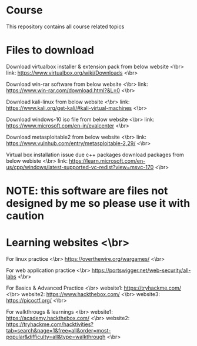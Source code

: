 # Course
This repository contains all course related topics


# Files to download

Download virtualbox installer & extension pack from below website <\br>
link: https://www.virtualbox.org/wiki/Downloads <\br>

Download win-rar software from below website <\br>
link: https://www.win-rar.com/download.html?&L=0 <\br>

Download kali-linux from below website <\br>
link: https://www.kali.org/get-kali/#kali-virtual-machines <\br>

Download windows-10 iso file from below website <\br>
link: https://www.microsoft.com/en-in/evalcenter <\br>

Download metasploitable2 from below website <\br>
link: https://www.vulnhub.com/entry/metasploitable-2,29/  <\br>

Virtual box installation issue due c++ packages download packages from below webiste <\br>
link: https://learn.microsoft.com/en-us/cpp/windows/latest-supported-vc-redist?view=msvc-170 <\br>

# NOTE: this software are files not designed by me so please use it with caution 


# Learning websites <\br>

For linux practice <\br>
https://overthewire.org/wargames/ <\br>

For web application practice <\br>
https://portswigger.net/web-security/all-labs <\br>

For Basics & Advanced Practice <\br>
website1: https://tryhackme.com/ <\br>
website2: https://www.hackthebox.com/ <\br>
website3: https://picoctf.org/ <\br>

For walkthrougs & learnings <\br>
website1: https://academy.hackthebox.com/ <\br>
website2: https://tryhackme.com/hacktivities?tab=search&page=1&free=all&order=most-popular&difficulty=all&type=walkthrough <\br>
